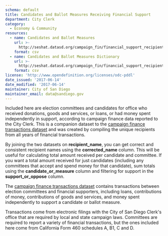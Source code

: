 ```yaml
---
schema: default
title: Candidates and Ballot Measures Receiving Financial Support
department: City Clerk
category:
  - Economy & Community
resources:
  - name: Candidates and Ballot Measures
    url: >-
      http://seshat.datasd.org/campaign_fin/financial_support_recipients_datasd.csv
    format: csv
  - name: Candidates and Ballot Measures Dictionary
    url: >-
      http://seshat.datasd.org/campaign_fin/financial_support_recipients_dictionary_datasd.csv
    format: csv
license: 'http://www.opendefinition.org/licenses/odc-pddl'
date_issued: '2017-06-14'
date_modified: '2017-06-14'
maintainer: City of San Diego
maintainer_email: data@sandiego.gov
---
```

Included here are election committees and candidates for office who received donations, goods and services, or loans, or had money spent independently in support, according to campaign finance data reported to the City Clerk. This is a companion dataset to the [campaign finance transactions dataset](https://data.sandiego.gov/datasets/financial-support-candidates-and-ballot-measures-election/) and was created by compiling the unique recipients from all years of financial transactions.
<!--more-->

By joining the two datasets on **recipient_name**, you can get correct and consistent recipient names using the **corrected_name** column. This will be useful for calculating total amount received per candidate and committee. If you want a total amount received for just candidates (including any committees that accept and spend money for that candidate), sum totals using the **candidate_or_measure** column and filtering for support in the **support_or_oppose** column.

The [campaign finance transactions dataset](https://data.sandiego.gov/datasets/financial-support-candidates-and-ballot-measures-election/) contains transactions between election committees and financial supporters, including loans, contributions of money, contributions of goods and services, and money spent independently to support a candidate or ballot measure.

Transactions come from electronic filings with the City of San Diego Clerk's office that are required by local and state campaign laws. Committees are required to report a variety of financial transactions, but the ones included here come from California Form 460 schedules A, B1, C and D.

